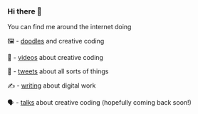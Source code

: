 ### Hi there 👋

<!--
**davidfitzgibbon/davidfitzgibbon** is a ✨ _special_ ✨ repository because its `README.md` (this file) appears on your GitHub profile.

Here are some ideas to get you started:

- 🔭 I’m currently working on ...
- 🌱 I’m currently learning ...
- 👯 I’m looking to collaborate on ...
- 🤔 I’m looking for help with ...
- 💬 Ask me about ...
- 📫 How to reach me: ...
- 😄 Pronouns: ...
- ⚡ Fun fact: ...
-->

You can find me around the internet doing

🖼 - [doodles](https://lofi.codes/doodles/) and creative coding

🎥 -  [videos](https://www.youtube.com/channel/UCfZSZg1IOi6vRkCZ_azrG0w) about creative coding

🦜 -  [tweets](https://twitter.com/loficodes) about all sorts of things

✍️ - [writing](https://lofi.codes/articles) about digital work

🗣 - [talks](https://lofi.codes/talks) about creative coding (hopefully coming back soon!)
